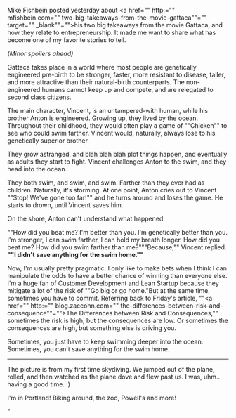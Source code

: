 Mike Fishbein posted yesterday about <a href="" http:="" mfishbein.com="" two-big-takeaways-from-the-movie-gattaca""="" target="" _blank""="">his two big takeaways</a> from the movie Gattaca, and how they relate to entrepreneurship. It made me want to share what has become one of my favorite stories to tell.

_(Minor spoilers ahead)_

Gattaca takes place in a world where most people are genetically engineered pre-birth to be stronger, faster, more resistant to disease, taller, and more attractive than their natural-birth counterparts. The non-engineered humans cannot keep up and compete, and are relegated to second class citizens.

The main character, Vincent, is an untampered-with human, while his brother Anton is engineered. Growing up, they lived by the ocean. Throughout their childhood, they would often play a game of ""Chicken"" to see who could swim farther. Vincent would, naturally, always lose to his genetically superior brother.

They grow astranged, and blah blah blah plot things happen, and eventually as adults they start to fight. Vincent challenges Anton to the swim, and they head into the ocean.

They both swim, and swim, and swim. Farther than they ever had as children. Naturally, it's storming. At one point, Anton cries out to Vincent ""Stop! We've gone too far!"" and he turns around and loses the game. He starts to drown, until Vincent saves him.

On the shore, Anton can't understand what happened.

""How did you beat me? I'm better than you. I'm genetically better than you. I'm stronger, I can swim farther, I can hold my breath longer. How did you beat me? How did you swim farther than me?"""Because,"" Vincent replied. **""I didn't save anything for the swim home.""**

Now, I'm usually pretty pragmatic. I only like to make bets when I think I can manipulate the odds to have a better chance of winning than everyone else. I'm a huge fan of Customer Development and Lean Startup because they mitigate a lot of the risk of ""Go big or go home."But at the same time, sometimes you have to commit. Referring back to Friday's article, ""<a href="" http:="" blog.zaccohn.com="" the-differences-between-risk-and-consequence""="">The Differences between Risk and Consequences</a>,"" sometimes the risk is high, but the consequences are low. Or sometimes the consequences are high, but something else is driving you.

Sometimes, you just have to keep swimming deeper into the ocean. Sometimes, you can't save anything for the swim home.

***

The picture is from my first time skydiving. We jumped out of the plane, rolled, and then watched as the plane dove and flew past us. I was, uhm.. having a good time. :)

I'm in Portland! Biking around, the zoo, Powell's and more!

"